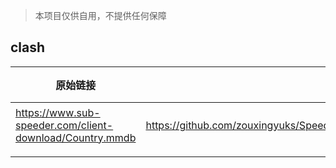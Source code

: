 

> 本项目仅供自用，不提供任何保障

## clash

| 原始链接                                                 | 加速链接                                                     | 应用说明       |
| -------------------------------------------------------- | ------------------------------------------------------------ | -------------- |
| https://www.sub-speeder.com/client-download/Country.mmdb | https://github.com/zouxingyuks/Speed/blob/a84864e33bd949dda745921376eaea2d31cd40a3/Country.mmdb | clash 配置文件 |
|                                                          |                                                              |                |
|                                                          |                                                              |                |

